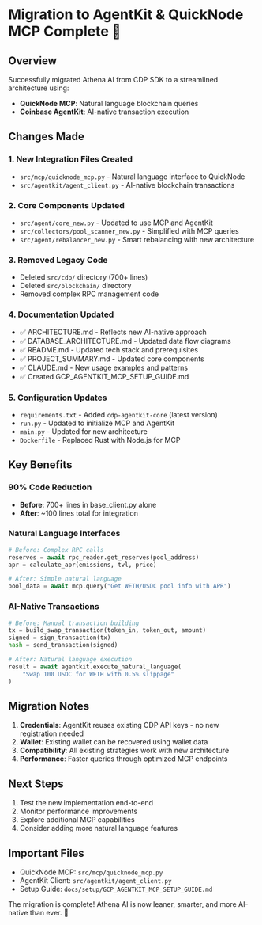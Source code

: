# Migration to AgentKit & QuickNode MCP Complete 🎉

## Overview

Successfully migrated Athena AI from CDP SDK to a streamlined architecture using:
- **QuickNode MCP**: Natural language blockchain queries
- **Coinbase AgentKit**: AI-native transaction execution

## Changes Made

### 1. New Integration Files Created
- `src/mcp/quicknode_mcp.py` - Natural language interface to QuickNode
- `src/agentkit/agent_client.py` - AI-native blockchain transactions

### 2. Core Components Updated
- `src/agent/core_new.py` - Updated to use MCP and AgentKit
- `src/collectors/pool_scanner_new.py` - Simplified with MCP queries
- `src/agent/rebalancer_new.py` - Smart rebalancing with new architecture

### 3. Removed Legacy Code
- Deleted `src/cdp/` directory (700+ lines)
- Deleted `src/blockchain/` directory
- Removed complex RPC management code

### 4. Documentation Updated
- ✅ ARCHITECTURE.md - Reflects new AI-native approach
- ✅ DATABASE_ARCHITECTURE.md - Updated data flow diagrams
- ✅ README.md - Updated tech stack and prerequisites
- ✅ PROJECT_SUMMARY.md - Updated core components
- ✅ CLAUDE.md - New usage examples and patterns
- ✅ Created GCP_AGENTKIT_MCP_SETUP_GUIDE.md

### 5. Configuration Updates
- `requirements.txt` - Added `cdp-agentkit-core` (latest version)
- `run.py` - Updated to initialize MCP and AgentKit
- `main.py` - Updated for new architecture
- `Dockerfile` - Replaced Rust with Node.js for MCP

## Key Benefits

### 90% Code Reduction
- **Before**: 700+ lines in base_client.py alone
- **After**: ~100 lines total for integration

### Natural Language Interfaces
```python
# Before: Complex RPC calls
reserves = await rpc_reader.get_reserves(pool_address)
apr = calculate_apr(emissions, tvl, price)

# After: Simple natural language
pool_data = await mcp.query("Get WETH/USDC pool info with APR")
```

### AI-Native Transactions
```python
# Before: Manual transaction building
tx = build_swap_transaction(token_in, token_out, amount)
signed = sign_transaction(tx)
hash = send_transaction(signed)

# After: Natural language execution
result = await agentkit.execute_natural_language(
    "Swap 100 USDC for WETH with 0.5% slippage"
)
```

## Migration Notes

1. **Credentials**: AgentKit reuses existing CDP API keys - no new registration needed
2. **Wallet**: Existing wallet can be recovered using wallet data
3. **Compatibility**: All existing strategies work with new architecture
4. **Performance**: Faster queries through optimized MCP endpoints

## Next Steps

1. Test the new implementation end-to-end
2. Monitor performance improvements
3. Explore additional MCP capabilities
4. Consider adding more natural language features

## Important Files

- QuickNode MCP: `src/mcp/quicknode_mcp.py`
- AgentKit Client: `src/agentkit/agent_client.py`
- Setup Guide: `docs/setup/GCP_AGENTKIT_MCP_SETUP_GUIDE.md`

The migration is complete! Athena AI is now leaner, smarter, and more AI-native than ever. 🚀